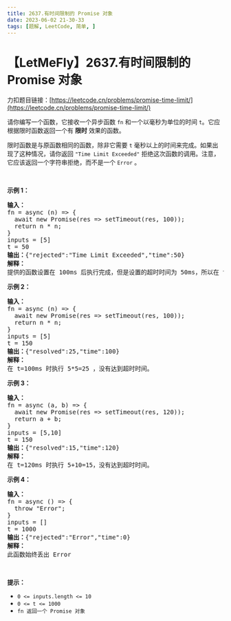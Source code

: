 ```yaml
---
title: 2637.有时间限制的 Promise 对象
date: 2023-06-02 21-30-33
tags: [题解, LeetCode, 简单, ]
---
```


# 【LetMeFly】2637.有时间限制的 Promise 对象

力扣题目链接：[https://leetcode.cn/problems/promise-time-limit/](https://leetcode.cn/problems/promise-time-limit/)

<p>请你编写一个函数，它接收一个异步函数 <code>fn</code>&nbsp;和一个以毫秒为单位的时间 <code>t</code>。它应根据限时函数返回一个有 <strong>限时</strong> 效果的函数。</p>

<p>限时函数是与原函数相同的函数，除非它需要 <code>t</code> 毫秒以上的时间来完成。如果出现了这种情况，请你返回 <code>"Time Limit Exceeded"</code>&nbsp;拒绝这次函数的调用。注意，它应该返回一个字符串拒绝，而不是一个&nbsp;<code>Error</code>&nbsp;。</p>

<p>&nbsp;</p>

<p><b>示例 1：</b></p>

<pre>
<b>输入：</b>
fn = async (n) =&gt; { 
&nbsp; await new Promise(res =&gt; setTimeout(res, 100)); 
&nbsp; return n * n; 
}
inputs = [5]
t = 50
<b>输出：</b>{"rejected":"Time Limit Exceeded","time":50}
<b>解释：
</b>提供的函数设置在 100ms 后执行完成，但是设置的超时时间为 50ms，所以在 t=50ms 时拒绝因为达到了超时时间。
</pre>

<p><b>示例 2：</b></p>

<pre>
<b>输入：</b>
fn = async (n) =&gt; { 
&nbsp; await new Promise(res =&gt; setTimeout(res, 100)); 
&nbsp; return n * n; 
}
inputs = [5]
t = 150
<b>输出：</b>{"resolved":25,"time":100}
<b>解释：</b>
在 t=100ms 时执行 5*5=25 ，没有达到超时时间。
</pre>

<p><b>示例 3：</b></p>

<pre>
<b>输入：</b>
fn = async (a, b) =&gt; { 
&nbsp; await new Promise(res =&gt; setTimeout(res, 120)); 
&nbsp; return a + b; 
}
inputs = [5,10]
t = 150
<b>输出：</b>{"resolved":15,"time":120}
<b>解释：
</b>在 t=120ms 时执行 5+10=15，没有达到超时时间。
</pre>

<p><b>示例 4：</b></p>

<pre>
<b>输入：</b>
fn = async () =&gt; { 
&nbsp; throw "Error";
}
inputs = []
t = 1000
<b>输出：</b>{"rejected":"Error","time":0}
<b>解释：</b>
此函数始终丢出 Error</pre>

<p>&nbsp;</p>

<p><b>提示：</b></p>

<ul>
	<li><code>0 &lt;= inputs.length &lt;= 10</code></li>
	<li><code>0 &lt;= t &lt;= 1000</code></li>
	<li><code>fn 返回一个 Promise 对象</code></li>
</ul>


    